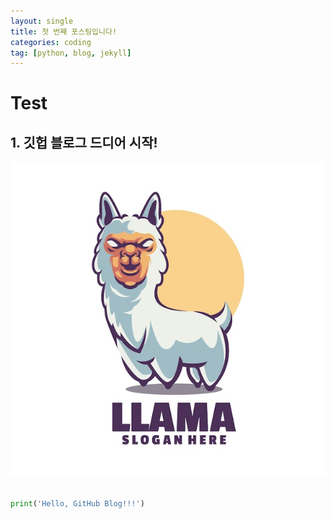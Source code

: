```yaml
---
layout: single
title: 첫 번째 포스팅입니다!
categories: coding
tag: [python, blog, jekyll]
---
```


# Test

## 1. 깃헙 블로그 드디어 시작!

![](../images/2024-07-20-first-posting/llama-mascot-logo_83738-665.jpg)

```python

print('Hello, GitHub Blog!!!')

```
